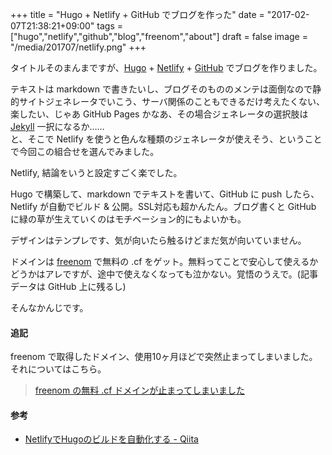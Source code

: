 +++
title = "Hugo + Netlify + GitHub でブログを作った"
date = "2017-02-07T21:38:21+09:00"
tags = ["hugo","netlify","github","blog","freenom","about"]
draft = false
image = "/media/201707/netlify.png"
+++

タイトルそのまんまですが、[Hugo](https://gohugo.io/) + [Netlify](https://www.netlify.com/) + [GitHub](https://github.com/matsuoshi/sound.ml) でブログを作りました。

テキストは markdown で書きたいし、ブログそのもののメンテは面倒なので静的サイトジェネレータでいこう、サーバ関係のこともできるだけ考えたくない、楽したい、じゃあ GitHub Pages かなあ、その場合ジェネレータの選択肢は [Jekyll](http://jekyllrb-ja.github.io/) 一択になるか……  
と、そこで Netlify を使うと色んな種類のジェネレータが使えそう、ということで今回この組合せを選んでみました。

Netlify, 結論をいうと設定すごく楽でした。

Hugo で構築して、markdown でテキストを書いて、GitHub に push したら、Netlify が自動でビルド & 公開。SSL対応も超かんたん。ブログ書くと GitHub に緑の草が生えていくのはモチベーション的にもよいかも。

デザインはテンプレです、気が向いたら触るけどまだ気が向いていません。

ドメインは [freenom](http://www.freenom.com/) で無料の .cf をゲット。無料ってことで安心して使えるかどうかはアレですが、途中で使えなくなっても泣かない。覚悟のうえで。(記事データは GitHub 上に残るし)

そんなかんじです。

#### 追記

freenom で取得したドメイン、使用10ヶ月ほどで突然止まってしまいました。それについてはこちら。

> [freenom の無料 .cf ドメインが止まってしまいました](/post/201712/my-free-domain-was-suspended/)

#### 参考

- [NetlifyでHugoのビルドを自動化する - Qiita](http://qiita.com/satzz/items/2c5dc8692e7cf63445d0
)
